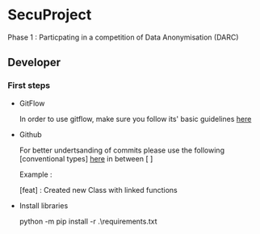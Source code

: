 # SecuProject
Phase 1 : Particpating in a competition of Data Anonymisation (DARC) 


## Developer 
### First steps

- GitFlow

    In order to use gitflow, make sure you follow its' basic guidelines [here](https://danielkummer.github.io/git-flow-cheatsheet/)

- Github

    For better undertsanding of commits please use the following [conventional types] [here](https://gist.github.com/joshbuchea/6f47e86d2510bce28f8e7f42ae84c716) in between [ ] 
    
    Example :
    
    [feat] : Created new Class with linked functions 

- Install libraries

    python -m pip install -r .\requirements.txt
